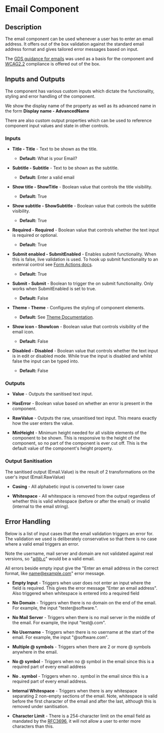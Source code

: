 # Email Component

## Description

The email component can be used whenever a user has to enter an email address. It offers out of the box validation against the standard email address format and gives tailored error messages based on input.

The [GDS guidance for emails](https://design-system.service.gov.uk/patterns/email-addresses/) was used as a basis for the component and [WCAG2.2](https://www.w3.org/WAI/WCAG22/Understanding/) compliance is offered out of the box.

## Inputs and Outputs

The component has various custom inputs which dictate the functionality, styling and error handling of the component. 

We show the display name of the property as well as its advanced name in the form **Display name - AdvancedName**

There are also custom output properties which can be used to reference component input values and state in other controls. 

### Inputs

- **Title - Title** - Text to be shown as the title.
    - **Default:** What is your Email?

- **Subtitle - Subtitle** - Text to be shown as the subtitle.
    - **Default:** Enter a valid email

- **Show title - ShowTitle** - Boolean value that controls the title visibility.
    - **Default:** True

- **Show subtitle - ShowSubtitle** - Boolean value that controls the subtitle visibility.
    - **Default:** True

- **Required - Required** - Boolean value that controls whether the text input is required or optional.
    - **Default:** True

- **Submit enabled - SubmitEnabled** - Enables submit functionality. When this is false, live validation is used. To hook up submit functionality to an extenral control see [Form Actions docs](./../FormActions.md).

    - **Default:** True

- **Submit - Submit** - Boolean to trigger the on submit functionality. Only works when SubmitEnabled is set to true.
    - **Default:** False

- **Theme - Theme** - Configures the styling of component elements.
    - **Default:** See [Theme Documentation](../Theme.md).

- **Show icon - ShowIcon** - Boolean value that controls visibility of the email icon.
    - **Default:** False

- **Disabled - Disabled** - Boolean value that controls whether the text input is in edit or disabled mode. While true the input is disabled and whilst false the input can be typed into.
    - **Default:** False

### Outputs

- **Value** - Outputs the sanitised text input.

- **HasError** - Boolean value based on whether an error is present in the component.

- **RawValue** - Outputs the raw, unsanitised text input. This means exactly how the user enters the value.

- **MinHeight** - Minimum height needed for all visible elements of the component to be shown. This is responsive to the height of the component, so no part of the component is ever cut off. This is the default value of the component's height property.

### Output Sanitisation

The sanitised output (Email.Value) is the result of 2 transformations on the user's input (Email.RawValue)

- **Casing** - All alphabetic input is converted to lower case

- **Whitespace** - All whitespace is removed from the output regardless of whether this is valid whitespace (before or after the email) or invalid (internal to the email string).

## Error Handling

Below is a list of input cases that the email validation triggers an error for. The validation we used is deliberately conservative so that there is no case where a valid email triggers an error. 

Note the username, mail server and domain are not validated against real versions, so "a@b.c" would be a valid email.

All errors beside empty input give the "Enter an email address in the correct format, like name@example.com" error message.

- **Empty Input** - Triggers when user does not enter an input where the field is required. This gives the error message "Enter an email address". Also triggered when whitespace is entered into a required field

- **No Domain** - Triggers when there is no domain on the end of the email. For example, the input "tester@software.".

- **No Mail Server** - Triggers when there is no mail server in the middle of the email. For example, the input "test@.com".

- **No Username** - Triggers when there is no username at the start of the email. For example, the input "@software.com".

- **Multiple @ symbols** - Triggers when there are 2 or more @ symbols anywhere in the email.

- **No @ symbol** - Triggers when no @ symbol in the email since this is a required part of every email address

- **No . symbol** - Triggers when no . symbol in the email since this is a required part of every email address.

- **Internal Whitespace** - Triggers when there is any whitespace separating 2 non-empty sections of the email. Note, whitespace is valid before the first character of the email and after the last, although this is removed under sanitisation.

- **Character Limit** - There is a 254-character limit on the email field as mandated by the [RFC3696](https://www.rfc-editor.org/errata_search.php?rfc=3696&eid=1690), it will not allow a user to enter more characters than this. 




